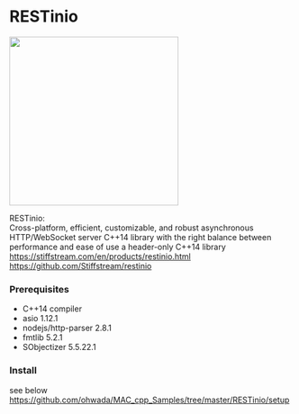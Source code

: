 RESTinio
===============

<image src="https://raw.githubusercontent.com/ohwada/MAC_cpp_Samples/master/RESTinio/screenshots/sendfiles.png" width="300" /> 

RESTinio:  
Cross-platform, efficient, customizable, and robust asynchronous HTTP/WebSocket server C++14 library with the right balance between performance and ease of use
a header-only C++14 library
https://stiffstream.com/en/products/restinio.html  
https://github.com/Stiffstream/restinio  

### Prerequisites
- C++14 compiler  
- asio 1.12.1  
- nodejs/http-parser 2.8.1  
- fmtlib 5.2.1
- SObjectizer 5.5.22.1

### Install 
see below
https://github.com/ohwada/MAC_cpp_Samples/tree/master/RESTinio/setup  

